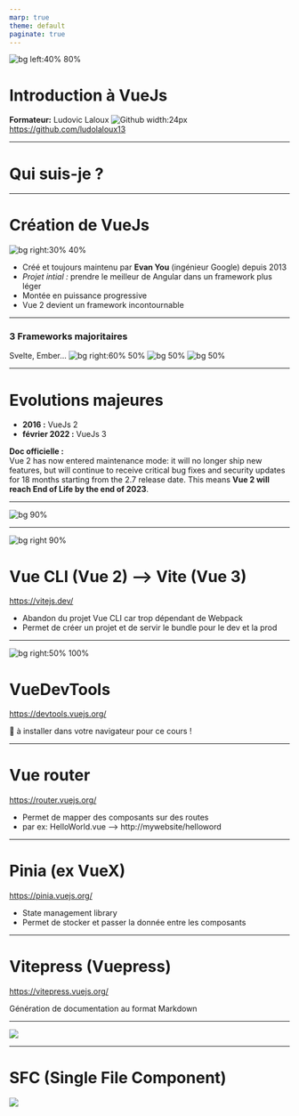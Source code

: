 ```yaml
---
marp: true
theme: default
paginate: true
---
```


<!-- slide 1 -->

![bg left:40% 80%](./img/vue_logo.svg)

# Introduction à VueJs

**Formateur:** Ludovic Laloux
![Github width:24px](./img/GitHub-Mark-32px.png) https://github.com/ludolaloux13

---

<!-- slide 2 -->

# Qui suis-je ?

---

<!-- slide 3 -->

# Création de VueJs

![bg right:30% 40%](./img/evan_you.jpeg)

- Créé et toujours maintenu par **Evan You** (ingénieur Google) depuis 2013
- _Projet intial :_ prendre le meilleur de Angular dans un framework plus léger
- Montée en puissance progressive
- Vue 2 devient un framework incontournable

---

<!-- slide 4 -->

### 3 Frameworks majoritaires

Svelte, Ember...
![bg right:60% 50%](./img/react.jpeg)
![bg 50%](./img/vue_logo.svg)
![bg 50%](./img/angular.png)

---

<!-- slide 5 -->

# Evolutions majeures

- **2016 :** VueJs 2
- **février 2022 :** VueJs 3

**Doc officielle :**  
 Vue 2 has now entered maintenance mode: it will no longer ship new features, but will continue to receive critical bug fixes and security updates for 18 months starting from the 2.7 release date. This means **Vue 2 will reach End of Life by the end of 2023**.

---

<!-- slide 6 -->

![bg 90%](./img/vue_ecosystem.jpeg)

---

<!-- slide 7 -->

![bg right 90%](./img/vite_diagram.png)

# Vue CLI (Vue 2) --> Vite (Vue 3)

https://vitejs.dev/

- Abandon du projet Vue CLI car trop dépendant de Webpack
- Permet de créer un projet et de servir le bundle pour le dev et la prod

---

<!-- slide 8 -->

![bg right:50% 100%](./img/vuedevtools.jpeg)

# VueDevTools

https://devtools.vuejs.org/

:rotating_light: à installer dans votre navigateur pour ce cours !

---

<!-- slide 9 -->

# Vue router

https://router.vuejs.org/

- Permet de mapper des composants sur des routes
- par ex: HelloWorld.vue --> http://mywebsite/helloword

---

<!-- slide 10 -->

# Pinia (ex VueX)

https://pinia.vuejs.org/

- State management library
- Permet de stocker et passer la donnée entre les composants

---

# Vitepress (Vuepress)

https://vitepress.vuejs.org/

Génération de documentation au format Markdown

---

![](./img/options-api-composition-api.png)

---

# SFC (Single File Component)

![](./img/sfc.jpeg)
